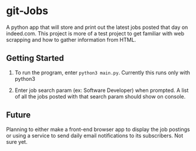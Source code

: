 # git-Jobs
A python app that will store and print out the latest jobs posted that day on indeed.com. This project is more of a test project to get familiar with web scrapping and how to gather information from HTML.

## Getting Started
1. To run the program, enter <code>python3 main.py</code>. Currently this runs only with python3

2. Enter job search param (ex: Software Developer) when prompted. A list of all the jobs posted with that search param should show on console.

## Future
Planning to either make a front-end browser app to display the job postings or using a service to send daily email notifications to its subscribers. Not sure yet. 

